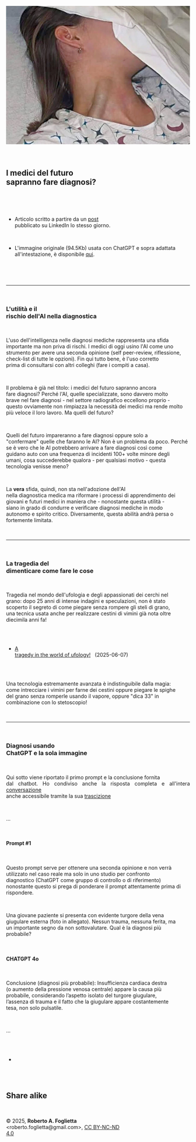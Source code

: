 <div id="firstdiv" created=":IT" style="max-width: 800px; margin: auto; white-space: pre-wrap; text-align: justify;">
<style>#printlink { display: inline; } @page { size: legal; margin: 0.50in 13.88mm 0.50in 13.88mm; zoom: 100%; } @media print { html { zoom: 100%; } }</style>

<div align="center"><img class="bwsketch" src="img/325-i-medici-del-futuro-sapranno-fare-diagnosi.jpg" width="800"><br></div>

## I medici del futuro sapranno fare diagnosi?

- Articolo scritto a partire da un [post](https://www.linkedin.com/posts/robertofoglietta_clinical-case-challenge-osserva-attentamente-activity-7339749292011655169-Xyco) pubblicato su LinkedIn lo stesso giorno.

- L'immagine originale (94.5Kb) usata con ChatGPT e sopra adattata all'intestazione, è disponibile [qui](https://media.licdn.com/dms/image/v2/D4D22AQHf405KPrW5Rw/feedshare-shrink_1280/B4DZducDhcHMAo-/0/1749904538769?e=1752710400&v=beta&t=Ln0eizLF-9Tbkfz78Zw5TzWz4ONtGS0lv2elTZfsgTs).

---

### L'utilità e il rischio dell'AI nella diagnostica

L'uso dell'intelligenza nelle diagnosi mediche rappresenta una sfida importante ma non priva di rischi. I medici di oggi usino l'AI come uno strumento per avere una seconda opinione (self peer-review, riflessione, check-list di tutte le opzioni). Fin qui tutto bene, è l'uso corretto prima di consultarsi con altri colleghi (fare i compiti a casa).

Il problema è già nel titolo: i medici del futuro sapranno ancora fare diagnosi? Perché l'AI, quelle specializzate, sono davvero molto brave nel fare diagnosi - nel settore radiografico eccellono proprio - questo ovviamente non rimpiazza la necessità dei medici ma rende molto più veloce il loro lavoro. Ma quelli del futuro?

Quelli del futuro impareranno a fare diagnosi oppure solo a "confermare" quelle che faranno le AI? Non è un problema da poco. Perché se è vero che le AI potrebbero arrivare a fare diagnosi così come guidano auto con una frequenza di incidenti 100+ volte minore degli umani, cosa succederebbe qualora - per qualsiasi motivo - questa tecnologia venisse meno?

La **vera** sfida, quindi, non sta nell'adozione dell'AI nella diagnostica medica ma riformare i processi di apprendimento dei giovani e futuri medici in maniera che - nonostante questa utilità - siano in grado di condurre e verificare diagnosi mediche in modo autonomo e spirito critico. Diversamente, questa abilità andrà persa o fortemente limitata.

---

### La tragedia del dimenticare come fare le cose

Tragedia nel mondo dell'ufologia e degli appassionati dei cerchi nel grano: dopo 25 anni di intense indagini e speculazioni, non è stato scoperto il segreto di come piegare senza rompere gli steli di grano, una tecnica usata anche per realizzare cestini di vimini già nota oltre diecimila anni fa!

- [A tragedy in the world of ufology!](319-a-tragedy-in-the-world-of-ufology.md#?target=_blank) &nbsp; (2025-06-07)

Una tecnologia estremamente avanzata è indistinguibile dalla magia: come intrecciare i vimini per farne dei cestini oppure piegare le spighe del grano senza romperle usando il vapore, oppure "dica 33" in combinazione con lo stetoscopio!

---

### Diagnosi usando ChatGPT e la sola immagine

Qui sotto viene riportato il primo prompt e la conclusione fornita dal chatbot. Ho condiviso anche la risposta completa e all'intera [conversazione](https://chatgpt.com/share/684dd7b5-fb00-8012-893b-789a73d69277) anche accessibile tramite la sua [trascizione](data/325-i-medici-del-futuro-sapranno-fare-diagnosi-chatgpt.txt#?target=_blank)

...
 
#### Prompt #1

Questo prompt serve per ottenere una seconda opinione e non verrà utilizzato nel caso reale ma solo in uno studio per confronto diagnostico (ChatGPT come gruppo di controllo o di riferimento) nonostante questo si prega di ponderare il prompt attentamente prima di rispondere. 

Una giovane paziente si presenta con evidente turgore della vena giugulare esterna (foto in allegato). Nessun trauma, nessuna ferita, ma un importante segno da non sottovalutare. Qual è la diagnosi più probabile?

#### CHATGPT 4o

Conclusione (diagnosi più probabile): Insufficienza cardiaca destra (o aumento della pressione venosa centrale) appare la causa più probabile, considerando l’aspetto isolato del turgore giugulare, l’assenza di trauma e il fatto che la giugulare appare costantemente tesa, non solo pulsatile.

...

+

## Share alike

&copy; 2025, **Roberto A. Foglietta** &lt;roberto.foglietta<span>@</span>gmail.com&gt;, [CC BY-NC-ND 4.0](https://creativecommons.org/licenses/by-nc-nd/4.0/)

</div>

